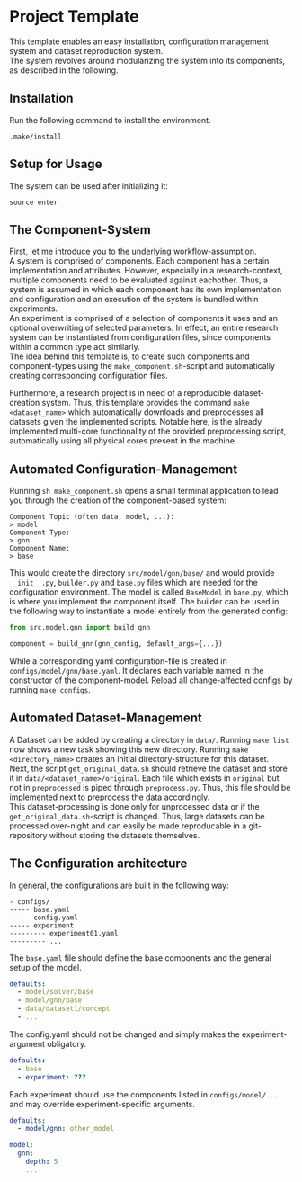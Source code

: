 # Project Template

This template enables an easy installation, configuration management system and dataset reproduction system. \
The system revolves around modularizing the system into its components, as described in the following.

## Installation
Run the following command to install the environment.
```shell
.make/install
```

## Setup for Usage
The system can be used after initializing it:
```shell
source enter
```

## The Component-System
First, let me introduce you to the underlying workflow-assumption. \
A system is comprised of components.
Each component has a certain implementation and attributes.
However, especially in a research-context, multiple components need to be evaluated against eachother.
Thus, a system is assumed in which each component has its own implementation and configuration and an execution of the system is bundled within experiments. \
An experiment is comprised of a selection of components it uses and an optional overwriting of selected parameters.
In effect, an entire research system can be instantiated from configuration files, since components within a common type act similarly. \
The idea behind this template is, to create such components and component-types using the `make_component.sh`-script and automatically creating corresponding configuration files.

Furthermore, a research project is in need of a reproducible dataset-creation system.
Thus, this template provides the command `make <dataset_name>` which automatically downloads and preprocesses all datasets given the implemented scripts.
Notable here, is the already implemented multi-core functionality of the provided preprocessing script, automatically using all physical cores present in the machine.


## Automated Configuration-Management
Running `sh make_component.sh` opens a small terminal application to lead you through the creation of the component-based system:
```shell
Component Topic (often data, model, ...):
> model
Component Type:
> gnn
Component Name:
> base
```
This would create the directory `src/model/gnn/base/` and would provide `__init__.py`, `builder.py` and `base.py` files which are needed for the configuration environment.
The model is called `BaseModel` in `base.py`, which is where you implement the component itself.
The builder can be used in the following way to instantiate a model entirely from the generated config:
```python
from src.model.gnn import build_gnn

component = build_gnn(gnn_config, default_args={...})
```
While a corresponding yaml configuration-file is created in `configs/model/gnn/base.yaml`.
It declares each variable named in the constructor of the component-model.
Reload all change-affected configs by running `make configs`.


## Automated Dataset-Management
A Dataset can be added by creating a directory in `data/`.
Running `make list` now shows a new task showing this new directory.
Running `make <directory_name>` creates an initial directory-structure for this dataset. \
Next, the script `get_original_data.sh` should retrieve the dataset and store it in `data/<dataset_name>/original`.
Each file which exists in `original` but not in `preprocessed` is piped through `preprocess.py`.
Thus, this file should be implemented next to preprocess the data accordingly. \
This dataset-processing is done only for unprocessed data or if the `get_original_data.sh`-script is changed. Thus, large datasets can be processed over-night and can easily be made reproducable in a git-repository without storing the datasets themselves.


## The Configuration architecture
In general, the configurations are built in the following way:
```shell
- configs/
----- base.yaml
----- config.yaml
----- experiment
--------- experiment01.yaml
--------- ...
```
The `base.yaml` file should define the base components and the general setup of the model.
```yaml
defaults:
  - model/solver/base
  - model/gnn/base
  - data/dataset1/concept
  - ...
```
The config.yaml should not be changed and simply makes the experiment-argument obligatory.
```yaml
defaults:
  - base
  - experiment: ???
```
Each experiment should use the components listed in `configs/model/...` and may override experiment-specific arguments.
```yaml
defaults:
  - model/gnn: other_model

model:
  gnn:
    depth: 5
    ...
```
